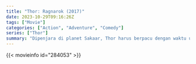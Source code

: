 ```yaml
---
title: "Thor: Ragnarok (2017)"
date: 2023-10-29T09:16:26Z
tags: ["Movie"]
categories: ["Action", "Adventure", "Comedy"]
series: ["Thor"]
summary: "Dipenjara di planet Sakaar, Thor harus berpacu dengan waktu untuk kembali ke Asgard dan menghentikan Ragnarök, kehancuran dunianya, di tangan penjahat Hela yang kuat dan kejam."
---
```


<mux-player stream-type="on-demand"
src="https://kp3d-my.sharepoint.com/personal/ryoo_kp3d_onmicrosoft_com/_layouts/15/download.aspx?share=EbN97lxUZhZBr_KdBNkeot8B9AbA2A9RPTMhBtWR02qBxQ" prefer-playback="mse" controls>

</mux-player>


{{< movieinfo id="284053" >}}

<script src="https://cdn.jsdelivr.net/npm/@mux/mux-player"></script>

 <script type="application/ld+json ">
{
"@context": "https://schema.org/",
"@type": "VideoObject",
"name": "Thor: Ragnarok (2017)",
"contentUrl": "https://stream.mux.com/COj4K3xjZ8giNTswsSrJrFbUeuL1oAWnn8CSKKyksSY.m3u8",
"thumbnailUrl": "https://www.themoviedb.org/t/p/original/wbEbHIv0w5a6vQ0hRrz41hGKY9J.jpg?width=314&fit_mode=preserve&time=25",
"uploadDate": "2023-10-29T09:16:26Z",
}

</script>